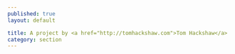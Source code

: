```yaml
---
published: true
layout: default

title: A project by <a href="http://tomhackshaw.com">Tom Hackshaw</a>
category: section
---
```


